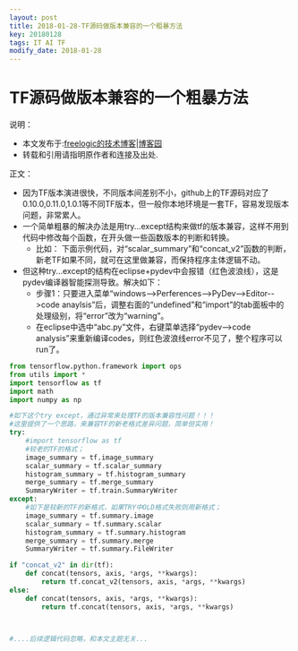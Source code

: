 ```yaml
---
layout: post
title: 2018-01-28-TF源码做版本兼容的一个粗暴方法
key: 20180128
tags: IT AI TF
modify_date: 2018-01-28
---
```




# TF源码做版本兼容的一个粗暴方法

说明：
* 本文发布于:[freelogic的技术博客](http://freelogic.gitee.io/webpost/)|[博客园](http://www.cnblogs.com/taichu/)
* 转载和引用请指明原作者和连接及出处.

正文：
* 因为TF版本演进很快，不同版本间差别不小，github上的TF源码对应了0.10.0,0.11.0,1.0.1等不同TF版本，但一般你本地环境是一套TF，容易发现版本问题，非常累人。
* 一个简单粗暴的解决办法是用try...except结构来做tf的版本兼容，这样不用到代码中修改每个函数，在开头做一些函数版本的判断和转换。
  * 比如： 下面示例代码，对“scalar_summary”和“concat_v2”函数的判断，新老TF如果不同，就可在这里做兼容，而保持程序主体逻辑不动。
* 但这种try...except的结构在eclipse+pydev中会报错（红色波浪线），这是pydev编译器智能探测导致。解决如下：
  * 步骤1：只要进入菜单“windows-->Perferences-->PyDev-->Editor-->code anaylsis”后，调整右面的“undefined”和“import”的tab面板中的处理级别，将“error”改为“warning”。
  * 在eclipse中选中“abc.py”文件，右键菜单选择“pydev-->code analysis”来重新编译codes，则红色波浪线error不见了，整个程序可以run了。


```python
from tensorflow.python.framework import ops
from utils import *
import tensorflow as tf
import math
import numpy as np

#如下这个try except，通过异常来处理TF的版本兼容性问题！！！
#这里提供了一个思路，来兼容TF的新老格式差异问题，简单但实用！
try:
    #import tensorflow as tf
    #较老的TF的格式；
    image_summary = tf.image_summary
    scalar_summary = tf.scalar_summary
    histogram_summary = tf.histogram_summary
    merge_summary = tf.merge_summary
    SummaryWriter = tf.train.SummaryWriter
except:
    #如下是较新的TF的新格式，如果TRY中OLD格式失败则用新格式；
    image_summary = tf.summary.image
    scalar_summary = tf.summary.scalar
    histogram_summary = tf.summary.histogram
    merge_summary = tf.summary.merge
    SummaryWriter = tf.summary.FileWriter

if "concat_v2" in dir(tf):
    def concat(tensors, axis, *args, **kwargs):
        return tf.concat_v2(tensors, axis, *args, **kwargs)
else:
    def concat(tensors, axis, *args, **kwargs):
        return tf.concat(tensors, axis, *args, **kwargs)



#....后续逻辑代码忽略，和本文主题无关...
```



